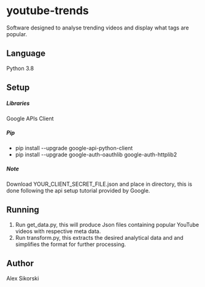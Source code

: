 # youtube-trends
Software designed to analyse trending videos and display what tags are popular.

## Language
Python 3.8

## Setup
##### Libraries
Google APIs Client
##### Pip
* pip install --upgrade google-api-python-client
* pip install --upgrade google-auth-oauthlib google-auth-httplib2
##### Note
Download YOUR_CLIENT_SECRET_FILE.json and place in directory, this is done following the api setup tutorial provided by Google.

## Running
1) Run get_data.py, this will produce Json files containing popular YouTube videos with respective meta data.
2) Run transform.py, this extracts the desired analytical data and and simplifies the format for further processing.
## Author
Alex Sikorski